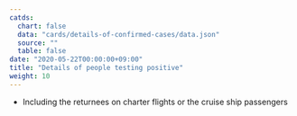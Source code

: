 ```yaml
---
catds:
  chart: false
  data: "cards/details-of-confirmed-cases/data.json"
  source: ""
  table: false
date: "2020-05-22T00:00:00+09:00"
title: "Details of people testing positive"
weight: 10
---
```


- Including the returnees on charter flights or the cruise ship passengers
